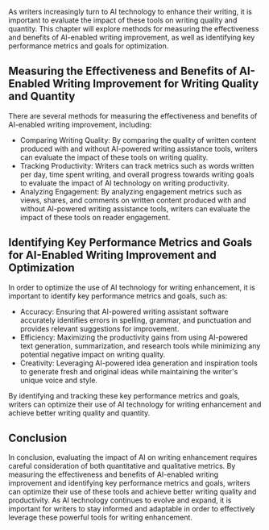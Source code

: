
As writers increasingly turn to AI technology to enhance their writing, it is important to evaluate the impact of these tools on writing quality and quantity. This chapter will explore methods for measuring the effectiveness and benefits of AI-enabled writing improvement, as well as identifying key performance metrics and goals for optimization.

Measuring the Effectiveness and Benefits of AI-Enabled Writing Improvement for Writing Quality and Quantity
-----------------------------------------------------------------------------------------------------------

There are several methods for measuring the effectiveness and benefits of AI-enabled writing improvement, including:

* Comparing Writing Quality: By comparing the quality of written content produced with and without AI-powered writing assistance tools, writers can evaluate the impact of these tools on writing quality.
* Tracking Productivity: Writers can track metrics such as words written per day, time spent writing, and overall progress towards writing goals to evaluate the impact of AI technology on writing productivity.
* Analyzing Engagement: By analyzing engagement metrics such as views, shares, and comments on written content produced with and without AI-powered writing assistance tools, writers can evaluate the impact of these tools on reader engagement.

Identifying Key Performance Metrics and Goals for AI-Enabled Writing Improvement and Optimization
-------------------------------------------------------------------------------------------------

In order to optimize the use of AI technology for writing enhancement, it is important to identify key performance metrics and goals, such as:

* Accuracy: Ensuring that AI-powered writing assistant software accurately identifies errors in spelling, grammar, and punctuation and provides relevant suggestions for improvement.
* Efficiency: Maximizing the productivity gains from using AI-powered text generation, summarization, and research tools while minimizing any potential negative impact on writing quality.
* Creativity: Leveraging AI-powered idea generation and inspiration tools to generate fresh and original ideas while maintaining the writer's unique voice and style.

By identifying and tracking these key performance metrics and goals, writers can optimize their use of AI technology for writing enhancement and achieve better writing quality and quantity.

Conclusion
----------

In conclusion, evaluating the impact of AI on writing enhancement requires careful consideration of both quantitative and qualitative metrics. By measuring the effectiveness and benefits of AI-enabled writing improvement and identifying key performance metrics and goals, writers can optimize their use of these tools and achieve better writing quality and productivity. As AI technology continues to evolve and expand, it is important for writers to stay informed and adaptable in order to effectively leverage these powerful tools for writing enhancement.
